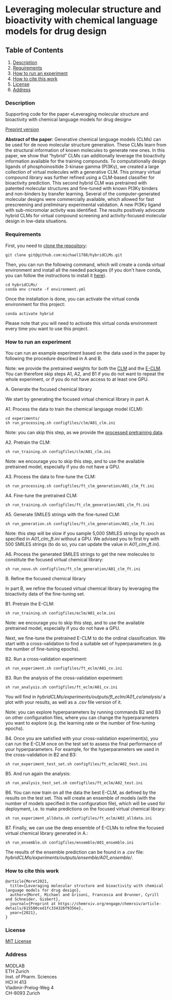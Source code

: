 # Leveraging molecular structure and bioactivity with chemical language models for drug design

## Table of Contents
1. [Description](#Description)
2. [Requirements](#Requirements)
3. [How to run an experiment](#Run)
4. [How to cite this work](#Cite)
5. [License](#license)
6. [Address](#Address)


### Description<a name="Description"></a>

Supporting code for the paper «Leveraging molecular structure and bioactivity with chemical language models for drug design»   

[Preprint version](https://chemrxiv.org/engage/chemrxiv/article-details/615580ced1fc334326f9356e)   

**Abstract of the paper**: Generative chemical language models (CLMs) can be used for de novo molecular structure generation. These CLMs learn from the structural information of known molecules to generate new ones. In this paper, we show that “hybrid” CLMs can additionally leverage the bioactivity information available for the training compounds. To computationally design ligands of phosphoinositide 3-kinase gamma (PI3Kγ), we created a large collection of virtual molecules with a generative CLM. This primary virtual compound library was further refined using a CLM-based classifier for bioactivity prediction. This second hybrid CLM was pretrained with patented molecular structures and fine-tuned with known PI3Kγ binders and non-binders by transfer learning. Several of the computer-generated molecular designs were commercially available, which allowed for fast prescreening and preliminary experimental validation. A new PI3Kγ ligand with sub-micromolar activity was identified. The results positively advocate hybrid CLMs for virtual compound screening and activity-focused molecular design in low-data situations.


### Requirements<a name="Requirements"></a>

First, you need to [clone the repository](https://docs.github.com/en/github/creating-cloning-and-archiving-repositories/cloning-a-repository):

```
git clone git@github.com:michael1788/hybridCLMs.git
```
Then, you can run the following command, which will create a conda virtual environment and install all the needed packages (if you don't have conda, you can follow the instructions to install it [here](https://docs.conda.io/projects/conda/en/latest/user-guide/install/index.html)).

```
cd hybridCLMs/
conda env create -f environment.yml
```

Once the installation is done, you can activate the virtual conda environment for this project:

```
conda activate hybrid
```
Please note that you will need to activate this virtual conda environment every time you want to use this project. 

### How to run an experiment<a name="Run"></a>

You can run an example experiment based on the data used in the paper by following the procedure described in A and B.

Note: we provide the pretrained weights for both the [CLM](https://github.com/michael1788/hybridCLMs/tree/main/pretrained_models) and the [E-CLM](https://github.com/michael1788/hybridCLMs/tree/main/pretrained_models). You can therefore skip steps A1, A2, and B1 if you do not want to repeat the whole experiment, or if you do not have access to at least one GPU.

A. Generate the focused chemical library

We start by generating the focused virtual chemical library in part A.

A1. Process the data to train the chemical language model (CLM):
```
cd experiments/
sh run_processing.sh configfiles/clm/A01_clm.ini
```
Note: you can skip this step, as we provide the [processed pretraining data](https://github.com/michael1788/hybridCLMs/tree/main/data/us_pharma_patent_data_lowe_smiles_can_unique_stereochem/1_90_x0).

A2. Pretrain the CLM:
```
sh run_training.sh configfiles/clm/A01_clm.ini
```
Note: we encourage you to skip this step, and to use the available pretrained model, especially if you do not have a GPU.

A3. Process the data to fine-tune the CLM:
```
sh run_processing.sh configfiles/ft_clm_generation/A01_clm_ft.ini
```

A4. Fine-tune the pretrained CLM:
```
sh run_training.sh configfiles/ft_clm_generation/A01_clm_ft.ini
```

A5. Generate SMILES strings with the fine-tuned CLM:
```
sh run_generation.sh configfiles/ft_clm_generation/A01_clm_ft.ini
```
Note: this step will be slow if you sample 5,000 SMILES strings by epoch as specified in *A01_clm_ft.ini* without a GPU. We advised you to first try with 500 SMILES strings (to do so, you can update the value in *A01_clm_ft.ini*).

A6. Process the generated SMILES strings to get the new molecules to constitute the focused virtual chemical library:
```
sh run_novo.sh configfiles/ft_clm_generation/A01_clm_ft.ini
```

B. Refine the focused chemical library

In part B, we refine the focused virtual chemical library by leveraging the bioactivity data of the fine-tuning set.

B1. Pretrain the E-CLM:
```
sh run_training.sh configfiles/eclm/A01_eclm.ini
```
Note: we encourage you to skip this step, and to use the available pretrained model, especially if you do not have a GPU.

Next, we fine-tune the pretrained E-CLM to do the ordinal classification. We start with a cross-validation to find a suitable set of hyperparameters (e.g. the number of fine-tuning epochs).

B2. Run a cross-validation experiment:
```
sh run_experiment.sh configfiles/ft_eclm/A01_cv.ini
```

B3. Run the analysis of the cross-validation experiment:
```
sh run_analysis.sh configfiles/ft_eclm/A01_cv.ini
```
You will find in *hybridCLMs/experiments/outputs/ft_eclm/A01_cv/analysis/* a plot with your results, as well as a *.csv* file version of it. 

Note: you can explore hyperparameters by running commands B2 and B3 on other configuration files, where you can change the hyperparameters you want to explore (e.g. the learning rate or the number of fine-tuning epochs).

B4. Once you are satisfied with your cross-validation experiment(s), you can run the E-CLM once on the test set to assess the final performance of your hyperparameters. For example, for the hyperparameters we used in the cross-validation in B2 and B3:
```
sh run_experiment_test_set.sh configfiles/ft_eclm/A02_test.ini
```

B5. And run again the analysis:
```
sh run_analysis_test_set.sh configfiles/ft_eclm/A02_test.ini
```

B6. You can now train on all the data the best E-CLM, as defined by the results on the test set. This will create an ensemble of models (with the number of models specified in the configuration file), which will be used for deployment, i.e. to make predictions on the focused virtual chemical library: 

```
sh run_experiment_alldata.sh configfiles/ft_eclm/A03_alldata.ini
```

B7. Finally, we can use the deep ensemble of E-CLMs to refine the focused virtual chemical library generated in A.:

```
sh run_ensemble.sh configfiles/ensemble/A01_ensemble.ini
```
The results of the ensemble prediction can be found in a *.csv* file: *hybridCLMs/experiments/outputs/ensemble/A01_ensemble/*.

### How to cite this work<a name="Cite"></a>
```
@article{Moret2021,
  title={Leveraging molecular structure and bioactivity with chemical language models for drug design},
  author={Moret, Michael and Grisoni, Francesca and Brunner, Cyrill and Schneider, Gisbert},
  journal={Preprint at https://chemrxiv.org/engage/chemrxiv/article-details/615580ced1fc334326f9356e},
  year={2021},
}
```

### License<a name="License"></a>
[MIT License](LICENSE)


### Address<a name="Address"></a>
MODLAB   
ETH Zurich   
Inst. of Pharm. Sciences   
HCI H 413   
Vladimir-​Prelog-Weg 4   
CH-​8093 Zurich   
